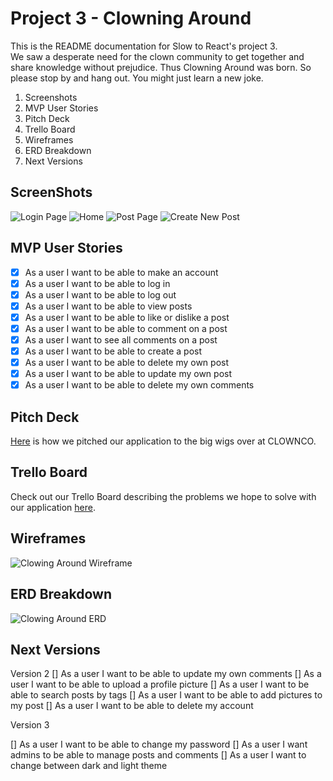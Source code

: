Project 3 - Clowning Around
==============================

This is the README documentation for Slow to React's project 3.  
We saw a desperate need for the clown community to get together and share knowledge without prejudice. Thus Clowning Around was born. So please stop by and hang out. You might just learn a new joke. 

1. Screenshots
2. MVP User Stories
3. Pitch Deck 
4. Trello Board
5. Wireframes
6. ERD Breakdown 
7. Next Versions 

ScreenShots
---------------
![Login Page](images/LoginPage.png)
![Home](/images/HomePage.png)
![Post Page](/images/PostPage.png)
![Create New Post](/images/CreateNewPost.png)


MVP User Stories
----------------

- [x] As a user I want to be able to make an account
- [x] As a user I want to be able to log in
- [x] As a user I want to be able to log out
- [x] As a user I want to be able to view posts
- [x] As a user I want to be able to like or dislike a post
- [x] As a user I want to be able to comment on a post
- [x] As a user I want to see all comments on a post
- [x] As a user I want to be able to create a post
- [x] As a user I want to be able to delete my own post
- [x] As a user I want to be able to update my own post
- [x] As a user I want to be able to delete my own comments

Pitch Deck
---------------------
[Here](https://docs.google.com/presentation/d/10eaTwo8Q6Potm98l5VEC-mSVM3T2HwRvdJ4ipaLdRDQ/edit#slide=id.p) is how we pitched our application to the big wigs over at CLOWNCO. 

Trello Board
----------------------

Check out our Trello Board describing the problems we hope to solve with our application [here](https://trello.com/invite/b/ytAofYvc/ATTI90ed1247b0b2349b4ef3d74a64cc27d56A731FBF/project-3). 


Wireframes
-----------------
![Clowing Around Wireframe](/images/ClowningAroundWireframe.png)

ERD Breakdown 
---------------------
![Clowing Around ERD](/images/ClowningAroundERD.png)


Next Versions
-------------

Version 2 
[] As a user I want to be able to update my own comments
[] As a user I want to be able to upload a profile picture
[] As a user I want to be able to search posts by tags
[] As a user I want to be able to add pictures to my post
[] As a user I want to be able to delete my account

Version 3

[] As a user I want to be able to change my password
[] As a user I want admins to be able to manage posts and comments
[] As a user I want to change between dark and light theme
